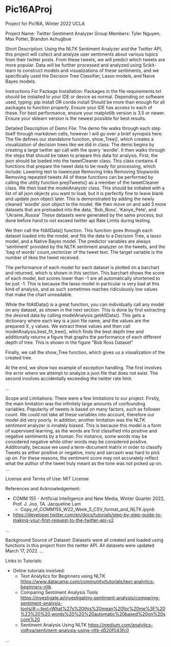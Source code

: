# Pic16AProj
Project for Pic16A, Winter 2022 UCLA

Project Name: Twitter Sentiment Analyzer
Group Members: Tyler Nguyen, Max Potter, Brandon Achugbue

Short Description:
Using the NLTK Sentiment Analyzer and the Twitter API, this project will collect and analyze
user sentiments about various topics from their twitter posts. From these tweets, we will predict which tweets are more popular. 
Data will be further processed and analyzed using Scikit-learn to construct models and visualizations of these sentiments, and we specifically used 
the Decision Tree Classifier, Lasso models, and Naive Bayes models. 

Instructions For Package Installation:
Packages in the file requirements.txt should be installed to your IDE or device as normal.
Depending on software used, typing:
    pip install <package name here>
        OR
    conda install <package name here>
 Should be more than enough for all packages to function properly. Ensure your IDE has access to each of these.
 For best performance, ensure your matplotlib version is 3.5 or newer.
 Ensure your sklearn version is the newest possible for best results. 

Detailed Description of Demo File:
  The demo file walks through each step itself through markdown cells, however I will go over a brief synopsis here.
  The file defines our standalone function, show_Tree(), which creates a visualization of decision trees like we did in class.
  The demo begins by creating a large twitter api call with the query 'wordle'. 
  It then walks through the steps that should be taken to prepare this data for analysis.
  First, the json should be loaded into the tweetCleaner class.
  This class contains 4 functions that prepare the tweet data to be ready for processing, which include:
    Lowering text to lowercase
    Removing links
    Removing Stopwords
    Removing repeated tweets
  All of these functions can be performed by calling the utility function prepTweets() as a member of the tweetCleaner class.
  We then load the modelAnalyzer class. This should be initiated with a list of all json objects you want to load, but it
  is perfectly fine to leave blank and update json object later.
  This is demonstrated by adding the newly cleaned 'wordle' json object to the model.
  We then move on and add 3 more datasets that  are preloaded into the data, 'Bob_Ross', 'Kanye_Pete', and 'Ukraine_Russia'
  These datasets were generated by the same process, but done before hand to not exceed twitter api Rate Limits during testing.
  
  We then call the fitAllData() function. This function goes through each dataset loaded into the model, and fits the data
  to a Decision Tree, a lasso model, and a Native Bayes model. The predictor variables are always 'sentiment' provided by the 
  NLTK sentiment analyzer on the tweets, and the 'bag of words' count_vectorizer of the tweet text. The target variable is the
  number of likes the tweet received.
  
  The performance of each model for each dataset is plotted on a barchart and returned, which is shown in this section. 
  This barchart shows the score of each model, but scores lower than -1 are all automatically shortened to be just -1. This is    because the lasso model in particular is very bad at this kind of analysis, and as such sometimes reaches ridiculously low values that make the chart unreadable.
  
  While the fitAllData() is a great function, you can individually call any model on any dataset, as shown in the next section.
  This is done by first extracting the desired data by calling modelAnalysis.getAllData(). This gets a dictionary
  where each key is a json file name, and the values are the prepared X, y values. 
  We extract these values and then call modelAnalysis.best_fit_tree(), which finds the best depth tree and additionally
  returns a figure that graphs the performance of each different depth of tree.
  This is shown in the figure "Bob Ross Dataset"
  
  Finally, we call the show_Tree function, which gives us a visualization of the created tree.
  
  At the end, we show two example of exception handling. The first involves the error where we attempt to
  analyze a json file that does not exist. The second involves accidentally exceeding the twitter rate limit. 
  
  
...

Scope and Limitations: There were a few limitations to our project. Firstly, the main limitation was the infinitely large amounts of confounding variables. Popularity of tweets is based on many factors, such as follower count. We could not take all these variables into account, therefore our model did very poorly. In addition, another limitation was the NLTK sentiment analyzer is innately biased. This is because this model is a form of supervised learning, as the words are first classified into positive and negative sentiments by a human. For instance, some words may be  considered negative while other words may be considered positive. Additionally, because we used a term-document matrix in order to classify Tweets as either positive or negative, irony and sarcasm was hard to pick up on. For these reasons, the sentiment score may not accurately reflect what the author of the tweet truly meant as the tone was not picked up on. 
...

License and Terms of Use:
MIT License

References and Acknowledgement: 
- COMM 155 - Artificial Intelligence and New Media, Winter Quarter 2022, Prof. J. Joo, TA. Jacqueline Lam
  - Copy_of_COMM155_W22_Week_5_CSV_format_and_NLTK.ipynb
- https://developer.twitter.com/en/docs/tutorials/step-by-step-guide-to-making-your-first-request-to-the-twitter-api-v2

...

Background Source of Dataset:
  Datasets were all created and loaded using functions in this project from the twitter API. All datasets were updated
  March 17, 2022. 
...

Links to Tutorials:
- Online tutorials involved:
    - Text Analytics for Beginners using NLTK https://www.datacamp.com/community/tutorials/text-analytics-beginners-nltk
    - Comparing Sentiment Analysis Tools https://investigate.ai/investigating-sentiment-analysis/comparing-sentiment-analysis-tools/#:~:text=What%27s%20this%20mean%20for%20me%3F%20%23%20%20,words%20%20%20automatic%20based%20on%20score%20
    - Sentiment Analysis Using NLTK https://medium.com/analytics-vidhya/sentiment-analysis-using-nltk-d520f043fc0

...


